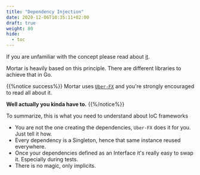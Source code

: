 ```yaml
---
title: "Dependency Injection"
date: 2020-12-06T10:35:11+02:00
draft: true
weight: 80
hide:
  - toc
---
```


If you are unfamiliar with the concept please read about [it](https://en.wikipedia.org/wiki/Inversion_of_control).

Mortar is heavily based on this principle. There are different libraries to achieve that in Go.

{{%notice success%}}
Mortar uses [`Uber-FX`](https://github.com/uber-go/fx) and you're strongly encouraged to read all about it.

**Well actually you kinda have to.**
{{%/notice%}}

To summarize, this is what you need to understand about IoC frameworks

- You are not the one creating the dependencies, `Uber-FX` does it for you. Just tell it how.
- Every dependency is a Singleton, hence that same instance reused everywhere.
- Once your dependencies defined as an Interface it's really easy to swap it. Especially during tests.
- There is no magic, only implicits.
